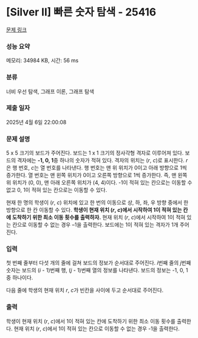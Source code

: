 # [Silver II] 빠른 숫자 탐색 - 25416 

[문제 링크](https://www.acmicpc.net/problem/25416) 

### 성능 요약

메모리: 34984 KB, 시간: 56 ms

### 분류

너비 우선 탐색, 그래프 이론, 그래프 탐색

### 제출 일자

2025년 4월 6일 22:00:08

### 문제 설명

<p>5 x 5 크기의 보드가 주어진다. 보드는 1 x 1 크기의 정사각형 격자로 이루어져 있다. 보드의 격자에는 <strong>-1, 0, 1</strong>중 하나의 숫자가 적혀 있다. 격자의 위치는 (<em>r</em>, <em>c</em>)로 표시한다. <em>r</em>은 행 번호, <em>c</em>는 열 번호를 나타낸다. 행 번호는 맨 위 위치가 0이고 아래 방향으로 1씩 증가한다. 열 번호는 맨 왼쪽 위치가 0이고 오른쪽 방향으로 1씩 증가한다. 즉, 맨 왼쪽 위 위치가 (0, 0), 맨 아래 오른쪽 위치가 (4, 4)이다. -1이 적혀 있는 칸으로는 이동할 수 없고 0, 1이 적혀 있는 칸으로는 이동할 수 있다.</p>

<p>현재 한 명의 학생이 (<em>r</em>, <em>c</em>) 위치에 있고 한 번의 이동으로 상, 하, 좌, 우 방향 중에서 한 방향으로 한 칸 이동할 수 있다. <strong>학생이 현재 위치 (<em>r</em>, <em>c</em>)에서 시작하여 1이 적혀 있는 칸에 도착하기 위한 최소 이동 횟수를 출력하자.</strong> 현재 위치 (<em>r</em>, <em>c</em>)에서 시작하여 1이 적혀 있는 칸으로 이동할 수 없는 경우 –1을 출력한다. 보드에는 1이 적혀 있는 격자가 1개 주어진다.</p>

### 입력 

 <p>첫 번째 줄부터 다섯 개의 줄에 걸쳐 보드의 정보가 순서대로 주어진다. <em>i</em>번째 줄의 <em>j</em>번째 숫자는 보드의 (<em>i</em> - 1)번째 행, (<em>j</em> - 1)번째 열의 정보를 나타낸다. 보드의 정보는 -1, 0, 1중 하나이다.</p>

<p>다음 줄에 학생의 현재 위치 <em>r</em>, <em>c</em>가 빈칸을 사이에 두고 순서대로 주어진다.</p>

### 출력 

 <p>학생이 현재 위치 (<em>r</em>, <em>c</em>)에서 1이 적혀 있는 칸에 도착하기 위한 최소 이동 횟수를 출력한다. 현재 위치 (<em>r</em>, <em>c</em>)에서 1이 적혀 있는 칸으로 이동할 수 없는 경우 -1을 출력한다.</p>

